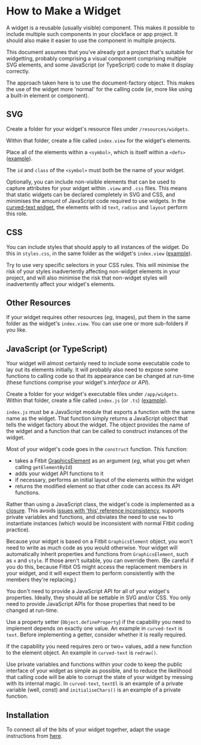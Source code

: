 How to Make a Widget
=
A widget is a reusable (usually visible) component. This makes it possible to include multiple such components in your clockface or app project. It should also make it easier to use the component in multiple projects.

This document assumes that you've already got a project that's suitable for widgetting, probably comprising a visual component comprising multiple SVG elements, and some JavaScript (or TypeScript) code to make it display correctly.

The approach taken here is to use the document-factory object. This makes the use of the widget more 'normal' for the calling code (*ie*, more like using a built-in element or component).

SVG
-
Create a folder for your widget's resource files under `/resources/widgets`.

Within that folder, create a file called `index.view` for the widget's elements.

Place all of the elements within a `<symbol>`, which is itself within  a `<defs>` ([example](../resources/widgets/curved-text/index.view)).

The `id` and `class` of the `<symbol>` must both be the name of your widget.

Optionally, you can include non-visible elements that can be used to capture attributes for your widget within `.view` and `.css` files. This means that static widgets can be declared completely in SVG and CSS, and minimises the amount of JavaScript code required to use widgets. In the [curved-text widget](../resources/widgets/curved-text/index.view), the elements with id `text`, `radius` and `layout` perform this role.

CSS
-
You can include styles that should apply to all instances of the widget. Do this in `styles.css`, in the same folder as the widget's `index.view` ([example](../resources/widgets/curved-text/styles.css)).

Try to use very specific selectors in your CSS rules. This will minimise the risk of your styles inadvertently affecting non-widget elements in your project, and will also minimise the risk that non-widget styles will inadvertently affect your widget's elements.

Other Resources
-
If your widget requires other resources (*eg*, images), put them in the same folder as the widget's `index.view`. You can use one or more sub-folders if you like.

JavaScript (or TypeScript)
-
Your widget will almost certainly need to include some executable code to lay out its elements initially. It will probably also need to expose some functions to calling code so that its appearance can be changed at run-time (these functions comprise your widget's *interface* or *API*).

Create a folder for your widget's executable files under `/app/widgets`. Within that folder, create a file called `index.js` (or `.ts`) ([example](../app/widgets/curved-text/index.ts)).

`index.js` must be a JavaScript module that exports a function with the same name as the widget. That function simply returns a JavaScript object that tells the widget factory about the widget. The object provides the name of the widget and a function that can be called to construct instances of the widget.

Most of your widget's code goes in the `construct` function. This function:
* takes a Fitbit [GraphicsElement](https://dev.fitbit.com/build/reference/device-api/document/#interface-graphicselement) as an argument (*eg*, what you get when calling `getElementById`)
* adds your widget API functions to it
* if necessary, performs an initial layout of the elements within the widget
* returns the modified element so that other code can access its API functions.

Rather than using a JavaScript class, the widget's code is implemented as a [closure](https://developer.mozilla.org/en-US/docs/Web/JavaScript/Closures). This avoids [issues with 'this' reference inconsistency](https://www.digitalocean.com/community/conceptual_articles/understanding-this-bind-call-and-apply-in-javascript), supports private variables and functions, and obviates the need to use `new` to instantiate instances (which would be inconsistent with normal Fitbit coding practice).

Because your widget is based on a Fitbit `GraphicsElement` object, you won't need to write as much code as you would otherwise. Your widget will automatically inherit properties and functions from `GraphicsElement`, such as `x` and `style`. If those aren't suitable, you can override them. (Be careful if you do this, because Fitbit OS might access the replacement members in your widget, and it will expect them to perform consistently with the members they're replacing.)

You don't need to provide a JavaScript API for all of your widget's properties. Ideally, they should all be settable in SVG and/or CSS. You only need to provide JavaScript APIs for those properties that need to be changed at run-time.

Use a property setter (`Object.defineProperty`) if the capability you need to implement depends on exactly one value. An example in `curved-text` is `text`. Before implementing a getter, consider whether it is really required.

If the capability you need requires zero or two+ values, add a new function to the element object. An example in `curved-text` is `redraw()`.

Use private variables and functions within your code to keep the public interface of your widget as simple as possible, and to reduce the likelihood that calling code will be able to corrupt the state of your widget by messing with its internal magic. In `curved-text`, `textEl` is an example of a private variable (well, const) and `initialiseChars()` is an example of a private function.

Installation
-
To connect all of the bits of your widget together, adapt the usage instructions from [here](usage.md).